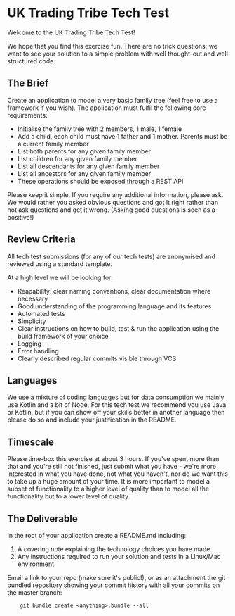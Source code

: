 # UK Trading Tribe Tech Test

Welcome to the UK Trading Tribe Tech Test!

We hope that you find this exercise fun. There are no trick questions; we want to see your solution to a simple problem with well thought-out and well structured code.

## The Brief

Create an application to model a very basic family tree (feel free to use a framework if you wish). The application must fulfil the following core requirements:

* Initialise the family tree with 2 members, 1 male, 1 female
* Add a child, each child must have 1 father and 1 mother. Parents must be a current family member
* List both parents for any given family member
* List children for any given family member
* List all descendants for any given family member
* List all ancestors for any given family member
* These operations should be exposed through a REST API

Please keep it simple. If you require any additional information, please ask. We would rather you asked obvious questions and got it right rather than not ask questions and get it wrong. (Asking good questions is seen as a positive!)

## Review Criteria

All tech test submissions (for any of our tech tests) are anonymised and reviewed using a standard template.

At a high level we will be looking for:
* Readability: clear naming conventions, clear documentation where necessary
* Good understanding of the programming language and its features
* Automated tests
* Simplicity
* Clear instructions on how to build, test & run the application using the build framework of your choice
* Logging
* Error handling
* Clearly described regular commits visible through VCS

## Languages

We use a mixture of coding languages but for data consumption we mainly use Kotlin and a bit of Node. For this tech test we recommend you use Java or Kotlin, but if you can show off your skills better in another language then please do so and include your justification in the README.

## Timescale

Please time-box this exercise at about 3 hours. If you've spent more than that and you're still not finished, just submit what you have - we're more interested in what you have done, not what you haven't, nor do we want this to take up a huge amount of your time. It is more important to model a subset of functionality to a higher level of quality than to model all the functionality but to a lower level of quality.

## The Deliverable

In the root of your application create a README.md including:

  1. A covering note explaining the technology choices you have made.
  2. Any instructions required to run your solution and tests in a Linux/Mac environment.

Email a link to your repo (make sure it's public!), or as an attachment the git bundled repository showing your commit history with all your commits on the master branch:

        git bundle create <anything>.bundle --all

